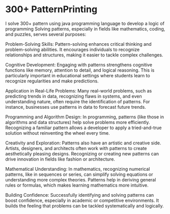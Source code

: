 # 300+ PatternPrinting
I solve 300+ pattern using java programming language to develop a logic of programming 
Solving patterns, especially in fields like mathematics, coding, and puzzles, serves several purposes:

Problem-Solving Skills: Pattern-solving enhances critical thinking and problem-solving abilities. It encourages individuals to recognize relationships and structures, making it easier to tackle complex challenges.

Cognitive Development: Engaging with patterns strengthens cognitive functions like memory, attention to detail, and logical reasoning. This is particularly important in educational settings where students learn to recognize regularities and make predictions.

Application in Real-Life Problems: Many real-world problems, such as predicting trends in data, recognizing flaws in systems, and even understanding nature, often require the identification of patterns. For instance, businesses use patterns in data to forecast future trends.

Programming and Algorithm Design: In programming, patterns (like those in algorithms and data structures) help solve problems more efficiently. Recognizing a familiar pattern allows a developer to apply a tried-and-true solution without reinventing the wheel every time.

Creativity and Exploration: Patterns also have an artistic and creative side. Artists, designers, and architects often work with patterns to create aesthetically pleasing designs. Recognizing or creating new patterns can drive innovation in fields like fashion or architecture.

Mathematical Understanding: In mathematics, recognizing numerical patterns, like in sequences or series, can simplify solving equations or understanding more complex theories. Patterns help in deriving general rules or formulas, which makes learning mathematics more intuitive.

Building Confidence: Successfully identifying and solving patterns can boost confidence, especially in academic or competitive environments. It builds the feeling that problems can be tackled systematically and logically.
